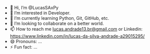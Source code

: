 - 👋 Hi, I’m @LucasSAxPy
- 👀 I’m interested in Developer.
- 🌱 I’m currently learning Python, Git, GitHub, etc.
- 💞️ I’m looking to collaborate on a better world.
- 📫 How to reach me lucas.andrade13.br@gmail.com or Linkedin: https://www.linkedin.com/in/lucas-da-silva-andrade-a29015295/
- 😄 Pronouns: ...
- ⚡ Fun fact: ...

<!---
LucasSAxPy/LucasSAxPy is a ✨ special ✨ repository because its `README.md` (this file) appears on your GitHub profile.
You can click the Preview link to take a look at your changes.
--->

